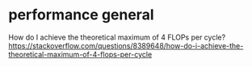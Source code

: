 
# performance general

How do I achieve the theoretical maximum of 4 FLOPs per cycle? https://stackoverflow.com/questions/8389648/how-do-i-achieve-the-theoretical-maximum-of-4-flops-per-cycle
